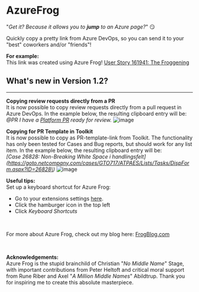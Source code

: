 # AzureFrog

"_Get it? Because it allows you to **jump** to an Azure page?_" 😏


Quickly copy a pretty link from Azure DevOps, so you can send it to your "best" coworkers and/or "friends"!


**For example:**
<br>
This link was created using Azure Frog!
[User Story 161941: The Froggening](https://source.netcompany.com/tfs/Netcompany/ATP%20-%20AES/_workitems/edit/161941)

## What's new in Version 1.2?
---
**Copying review requests directly from a PR**
<br>
It is now possible to copy review requests directly from a pull request in Azure DevOps. In the example below, the resulting clipboard entry will be:
<br>
_@PR I have a [Platform PR](https://source.netcompany.com/tfs/Netcompany/ATP%20-%20AES/_git/ANS_Platform/pullrequest/338053) ready for review._
![image](https://github.com/CStage/AzureFrog/assets/23062356/1708937d-6baa-4d98-82ed-dbba346ce5e6)

**Copying for PR Template in Toolkit**
<br>
It is now possible to copy as PR-template-link from Toolkit. The functionality has only been tested for Cases and Bug reports, but should work for any list item. In the example below, the resulting clipboard entry will be:
<br>
_\[Case 26828: Non-Breaking White Space i handlingsfelt\]\(https://goto.netcompany.com/cases/GTO717/ATPAES/Lists/Tasks/DispForm.aspx?ID=26828\)_
![image](https://github.com/CStage/AzureFrog/assets/23062356/cffedce0-7b71-4d74-a53e-234e33618d97)


**Useful tips:**
<br>
Set up a keyboard shortcut for Azure Frog:
- Go to your extensions settings [here](chrome://extensions/shortcuts).
- Click the hamburger icon in the top left
- Click _Keyboard Shortcuts_

<br>

For more about Azure Frog, check out my blog here: [FrogBlog.com](https://www.youtube.com/watch?v=dQw4w9WgXcQ)

<br>

**Acknowledgements:**
<br>
Azure Frog is the stupid brainchild of Christian "_No Middle Name_" Stage, with important contributions from Peter Heltoft and critical moral support from Rune Riber and Axel "_A Million Middle Names_" Abildtrup. Thank you for inspiring me to create this absolute masterpiece.

